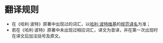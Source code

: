 # 翻译规则

* 在《哈利·波特》原著中出现过的词汇，以[哈利·波特维基](https://harrypotter.fandom.com/zh/wiki/%E5%93%88%E5%88%A9%C2%B7%E6%B3%A2%E7%89%B9%E7%BB%B4%E5%9F%BA:%E5%85%B3%E4%BA%8E)的[规范译名](https://harrypotter.fandom.com/zh/wiki/%E5%93%88%E5%88%A9%C2%B7%E6%B3%A2%E7%89%B9%E7%BB%B4%E5%9F%BA:%E7%BF%BB%E8%AF%91%E5%AE%88%E5%88%99#.E8.A7.84.E8.8C.83.E8.AF.91.E5.90.8D)为准；
* 若在《哈利·波特》原著中未出现过相应词汇，译文为音译，并在第一次出现时在译文后加注括号及原文。

